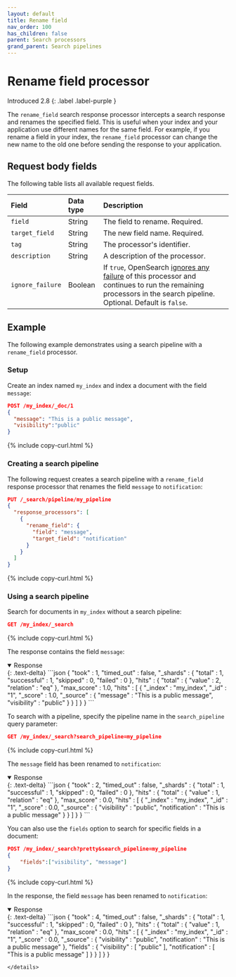 ```yaml
---
layout: default
title: Rename field
nav_order: 100
has_children: false
parent: Search processors
grand_parent: Search pipelines
---
```


# Rename field processor
Introduced 2.8
{: .label .label-purple }

The `rename_field` search response processor intercepts a search response and renames the specified field. This is useful when your index and your application use different names for the same field. For example, if you rename a field in your index, the `rename_field` processor can change the new name to the old one before sending the response to your application.

## Request body fields

The following table lists all available request fields.

Field | Data type | Description
:--- | :--- | :---
`field` | String | The field to rename. Required.
`target_field` | String | The new field name. Required.
`tag` | String | The processor's identifier. 
`description` | String | A description of the processor. 
`ignore_failure` | Boolean | If `true`, OpenSearch [ignores any failure]({{site.url}}{{site.baseurl}}/search-plugins/search-pipelines/creating-search-pipeline/#ignoring-processor-failures) of this processor and continues to run the remaining processors in the search pipeline. Optional. Default is `false`.

## Example 

The following example demonstrates using a search pipeline with a `rename_field` processor.

### Setup

Create an index named `my_index` and index a document with the field `message`:

```json
POST /my_index/_doc/1
{
  "message": "This is a public message", 
  "visibility":"public"
}
```
{% include copy-curl.html %}

### Creating a search pipeline 

The following request creates a search pipeline with a `rename_field` response processor that renames the field `message` to `notification`:

```json
PUT /_search/pipeline/my_pipeline
{
  "response_processors": [
    {
      "rename_field": {
        "field": "message",
        "target_field": "notification"
      }
    }
  ]
}
```
{% include copy-curl.html %}

### Using a search pipeline

Search for documents in `my_index` without a search pipeline:

```json
GET /my_index/_search
```
{% include copy-curl.html %}

The response contains the field `message`:

<details open markdown="block">
  <summary>
    Response
  </summary>
  {: .text-delta}
```json
{
  "took" : 1,
  "timed_out" : false,
  "_shards" : {
    "total" : 1,
    "successful" : 1,
    "skipped" : 0,
    "failed" : 0
  },
  "hits" : {
    "total" : {
      "value" : 2,
      "relation" : "eq"
    },
    "max_score" : 1.0,
    "hits" : [
      {
        "_index" : "my_index",
        "_id" : "1",
        "_score" : 1.0,
        "_source" : {
          "message" : "This is a public message",
          "visibility" : "public"
        }
      }
    ]
  }
}
```
</details>

To search with a pipeline, specify the pipeline name in the `search_pipeline` query parameter:

```json
GET /my_index/_search?search_pipeline=my_pipeline
```
{% include copy-curl.html %}

The `message` field has been renamed to `notification`:

<details open markdown="block">
  <summary>
    Response
  </summary>
  {: .text-delta}
```json
{
  "took" : 2,
  "timed_out" : false,
  "_shards" : {
    "total" : 1,
    "successful" : 1,
    "skipped" : 0,
    "failed" : 0
  },
  "hits" : {
    "total" : {
      "value" : 1,
      "relation" : "eq"
    },
    "max_score" : 0.0,
    "hits" : [
      {
        "_index" : "my_index",
        "_id" : "1",
        "_score" : 0.0,
        "_source" : {
          "visibility" : "public",
          "notification" : "This is a public message"
        }
      }
    ]
  }
}
```
</details>

You can also use the `fields` option to search for specific fields in a document:

```json
POST /my_index/_search?pretty&search_pipeline=my_pipeline
{
    "fields":["visibility", "message"]
}
``` 
{% include copy-curl.html %}

In the response, the field `message` has been renamed to `notification`:

<details open markdown="block">
  <summary>
    Response
  </summary>
  {: .text-delta}
```json
{
  "took" : 4,
  "timed_out" : false,
  "_shards" : {
    "total" : 1,
    "successful" : 1,
    "skipped" : 0,
    "failed" : 0
  },
  "hits" : {
    "total" : {
      "value" : 1,
      "relation" : "eq"
    },
    "max_score" : 0.0,
    "hits" : [
      {
        "_index" : "my_index",
        "_id" : "1",
        "_score" : 0.0,
        "_source" : {
          "visibility" : "public",
          "notification" : "This is a public message"
        },
        "fields" : {
          "visibility" : [
            "public"
          ],
          "notification" : [
            "This is a public message"
          ]
        }
      }
    ]
  }
}

```
</details>